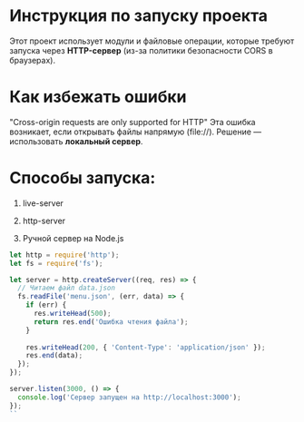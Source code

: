 # Инструкция по запуску проекта
Этот проект использует модули и файловые операции, которые требуют запуска через **HTTP-сервер** (из-за политики безопасности CORS в браузерах).

# Как избежать ошибки
"Cross-origin requests are only supported for HTTP"
Эта ошибка возникает, если открывать файлы напрямую (file://). Решение — использовать **локальный сервер**.

# Способы запуска:
1. live-server 

2. http-server

3. Ручной сервер на Node.js

``` javascript
let http = require('http');
let fs = require('fs');

let server = http.createServer((req, res) => {
  // Читаем файл data.json
  fs.readFile('menu.json', (err, data) => {
    if (err) {
      res.writeHead(500);
      return res.end('Ошибка чтения файла');
    }
    
    res.writeHead(200, { 'Content-Type': 'application/json' });
    res.end(data); 
  });
});

server.listen(3000, () => {
  console.log('Сервер запущен на http://localhost:3000');
});
``